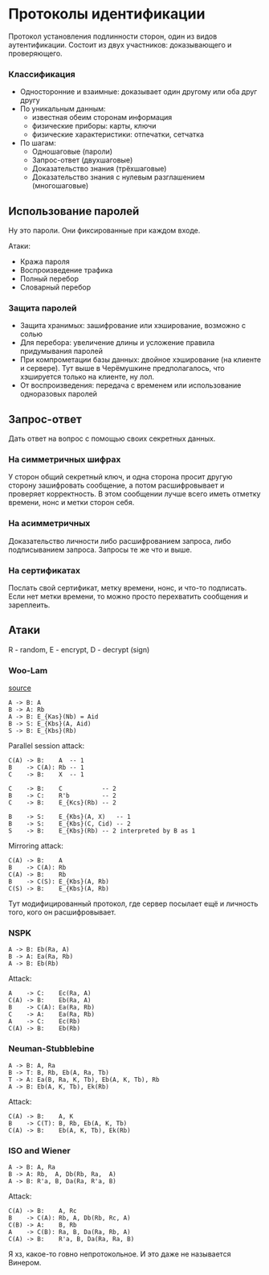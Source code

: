 # Протоколы идентификации

Протокол установления подлинности сторон, один из видов аутентификации.
Состоит из двух участников: доказывающего и проверяющего.

### Классификация
- Односторонние и взаимные: доказывает один другому или оба друг другу
- По уникальным данным:
  * известная обеим сторонам информация
  * физические приборы: карты, ключи
  * физические характеристики: отпечатки, сетчатка
- По шагам:
  * Одношаговые (пароли)
  * Запрос-ответ (двухшаговые)
  * Доказательство знания (трёхшаговые)
  * Доказательство знания с нулевым разглашением (многошаговые)

## Использование паролей

Ну это пароли. Они фиксированные при каждом входе.

Атаки:
- Кража пароля
- Воспроизведение трафика
- Полный перебор
- Словарный перебор

### Защита паролей

- Защита хранимых: зашифрование или хэширование, возможно с солью
- Для перебора: увеличение длины и усложение правила придумывания паролей
- При компрометации базы данных: двойное хэширование (на клиенте и сервере).
  Тут выше в Черёмушкине предполагалось, что хэшируется только на клиенте, ну лол.
- От воспроизведения: передача с временем или использование одноразовых паролей

## Запрос-ответ

Дать ответ на вопрос с помощью своих секретных данных.

### На симметричных шифрах
У сторон общий секретный ключ, и одна сторона просит другую сторону зашифровать
сообщение, а потом расшифровывает и проверяет корректность.
В этом сообщении лучше всего иметь отметку времени, нонс и метки сторон себя.

### На асимметричных
Доказательство личности либо расшифрованием запроса, либо подписыванием запроса.
Запросы те же что и выше.

### На сертификатах
Послать свой сертификат, метку времени, нонс, и что-то подписать.
Если нет метки времени, то можно просто перехватить сообщения и зареплеить.


## Атаки

R - random, E - encrypt, D - decrypt (sign)

### Woo-Lam
[source](https://en.bmstu.wiki/Woo-Lam_(protocol))

```
A -> B: A
B -> A: Rb
A -> B: E_{Kas}(Nb) = Aid
B -> S: E_{Kbs}(A, Aid)
S -> B: E_{Kbs}(Rb)
```

Parallel session attack:
```
C(A) -> B:    A  -- 1
B    -> C(A): Rb -- 1
C    -> B:    X  -- 1

C    -> B:    C           -- 2
B    -> C:    R'b         -- 2
C    -> B:    E_{Kcs}(Rb) -- 2

B    -> S:    E_{Kbs}(A, X)   -- 1
B    -> S:    E_{Kbs}(C, Cid) -- 2
S    -> B:    E_{Kbs}(Rb) -- 2 interpreted by B as 1
```

Mirroring attack:
```
C(A) -> B:    A
B    -> C(A): Rb
C(A) -> B:    Rb
B    -> C(S): E_{Kbs}(A, Rb)
C(S) -> B:    E_{Kbs}(A, Rb)
```
Тут модифицированный протокол, где сервер посылает ещё и личность того, кого он
расшифровывает.

### NSPK

```
A -> B: Eb(Ra, A)
B -> A: Ea(Ra, Rb)
A -> B: Eb(Rb)
```

Attack:
```
A    -> C:    Ec(Ra, A)
C(A) -> B:    Eb(Ra, A)
B    -> C(A): Ea(Ra, Rb)
C    -> A:    Ea(Ra, Rb)
A    -> C:    Ec(Rb)
C(A) -> B:    Eb(Rb)
```

### Neuman-Stubblebine

```
A -> B: A, Ra
B -> T: B, Rb, Eb(A, Ra, Tb)
T -> A: Ea(B, Ra, K, Tb), Eb(A, K, Tb), Rb
A -> B: Eb(A, K, Tb), Ek(Rb)
```

Attack:
```
C(A) -> B:    A, K
B    -> C(T): B, Rb, Eb(A, K, Tb)
C(A) -> B:    Eb(A, K, Tb), Ek(Rb)
```

### ISO and Wiener

```
A -> B: A, Ra
B -> A: Rb,  A, Db(Rb, Ra,  A)
A -> B: R'a, B, Da(Ra, R'a, B)
```

Attack:
```
C(A) -> B:    A, Rc
B    -> C(A): Rb, A, Db(Rb, Rc, A)
C(B) -> A:    B, Rb
A    -> C(B): Ra, B, Da(Ra, Rb, A)
C(A) -> B:    R'a, B, Da(Ra, Ra, B)
```
Я хз, какое-то говно непротокольное. И это даже не называется Винером.
